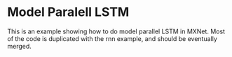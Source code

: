 Model Paralell LSTM
===================
This is an example showing how to do model parallel LSTM in MXNet.
Most of the code is duplicated with the rnn example, and should be eventually merged.
